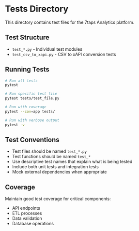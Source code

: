 # Tests Directory

This directory contains test files for the 7taps Analytics platform.

## Test Structure

- `test_*.py` - Individual test modules
- `test_csv_to_xapi.py` - CSV to xAPI conversion tests

## Running Tests

```bash
# Run all tests
pytest

# Run specific test file
pytest tests/test_file.py

# Run with coverage
pytest --cov=app tests/

# Run with verbose output
pytest -v
```

## Test Conventions

- Test files should be named `test_*.py`
- Test functions should be named `test_*`
- Use descriptive test names that explain what is being tested
- Include both unit tests and integration tests
- Mock external dependencies when appropriate

## Coverage

Maintain good test coverage for critical components:
- API endpoints
- ETL processes
- Data validation
- Database operations
